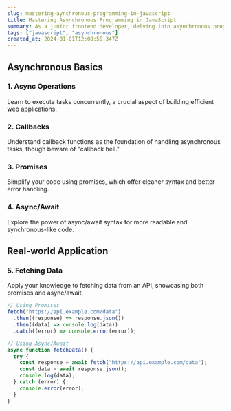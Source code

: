 ```yaml
---
slug: mastering-aynchronous-programming-in-javascript
title: Mastering Asynchronous Programming in JavaScript
summary: As a junior frontend developer, delving into asynchronous programming in JavaScript is key to creating dynamic and responsive web applications. Let's break down the essentials.
tags: ["javascript", "asynchronous"]
created_at: 2024-01-01T12:08:55.347Z
---
```


## Asynchronous Basics

### 1. Async Operations

Learn to execute tasks concurrently, a crucial aspect of building efficient web applications.

### 2. Callbacks

Understand callback functions as the foundation of handling asynchronous tasks, though beware of "callback hell."

### 3. Promises

Simplify your code using promises, which offer cleaner syntax and better error handling.

### 4. Async/Await

Explore the power of async/await syntax for more readable and synchronous-like code.

## Real-world Application

### 5. Fetching Data

Apply your knowledge to fetching data from an API, showcasing both promises and async/await.

```javascript
// Using Promises
fetch("https://api.example.com/data")
  .then((response) => response.json())
  .then((data) => console.log(data))
  .catch((error) => console.error(error));

// Using Async/Await
async function fetchData() {
  try {
    const response = await fetch("https://api.example.com/data");
    const data = await response.json();
    console.log(data);
  } catch (error) {
    console.error(error);
  }
}
```
